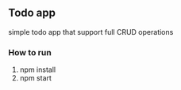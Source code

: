 ## Todo app

simple todo app that support full CRUD operations

### How to run

1) npm install
2) npm start